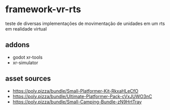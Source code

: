# framework-vr-rts
 
teste de diversas implementações de movimentação de unidades em um rts em realidade virtual

## addons
- godot xr-tools
- xr-simulator
<!-- - limbo ai -->

## asset sources
- https://poly.pizza/bundle/Small-Platformer-Kit-RkxaHLeCfO
- https://poly.pizza/bundle/Ultimate-Platformer-Pack-cVxJUWO3nC
- https://poly.pizza/bundle/Small-Camping-Bundle-zN9HrtTray
<!-- - https://poly.pizza/m/c3Ibh9I3udk -->
<!-- - https://poly.pizza/m/QCm7qe9uNJ -->